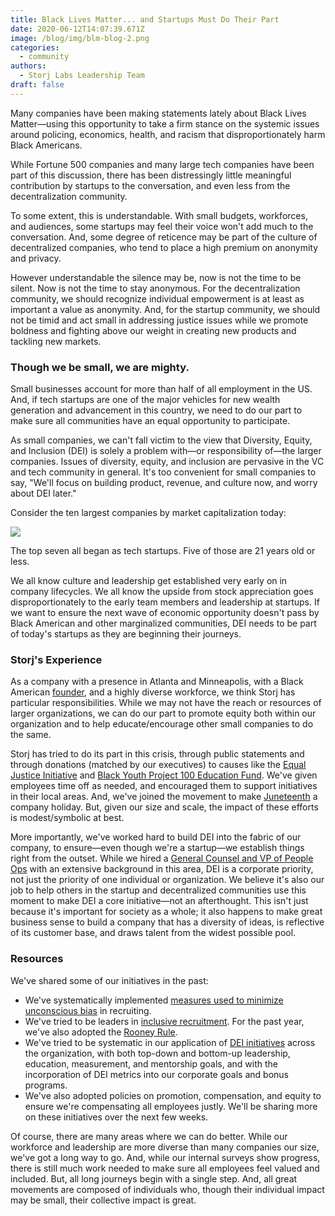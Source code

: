 ```yaml
---
title: Black Lives Matter... and Startups Must Do Their Part
date: 2020-06-12T14:07:39.671Z
image: /blog/img/blm-blog-2.png
categories:
  - community
authors:
  - Storj Labs Leadership Team
draft: false
---
```

Many companies have been making statements lately about Black Lives Matter—using this opportunity to take a firm stance on the systemic issues around policing, economics, health, and racism that disproportionately harm Black Americans.

While Fortune 500 companies and many large tech companies have been part of this discussion, there has been distressingly little meaningful contribution by startups to the conversation, and even less from the decentralization community.

To some extent, this is understandable. With small budgets, workforces, and audiences, some startups may feel their voice won't add much to the conversation. And, some degree of reticence may be part of the culture of decentralized companies, who tend to place a high premium on anonymity and privacy.

However understandable the silence may be, now is not the time to be silent. Now is not the time to stay anonymous. For the decentralization community, we should recognize individual empowerment is at least as important a value as anonymity. And, for the startup community, we should not be timid and act small in addressing justice issues while we promote boldness and fighting above our weight in creating new products and tackling new markets.

### Though we be small, we are mighty.

Small businesses account for more than half of all employment in the US. And, if tech startups are one of the major vehicles for new wealth generation and advancement in this country, we need to do our part to make sure all communities have an equal opportunity to participate. 

As small companies, we can't fall victim to the view that Diversity, Equity, and Inclusion (DEI) is solely a problem with—or responsibility of—the larger companies. Issues of diversity, equity, and inclusion are pervasive in the VC and tech community in general. It's too convenient for small companies to say, "We'll focus on building product, revenue, and culture now, and worry about DEI later."

Consider the ten largest companies by market capitalization today:

![](/blog/img/topcompaniesbymarketcap.png)

The top seven all began as tech startups. Five of those are 21 years old or less.

We all know culture and leadership get established very early on in company lifecycles. We all know the upside from stock appreciation goes disproportionately to the early team members and leadership at startups. If we want to ensure the next wave of economic opportunity doesn't pass by Black American and other marginalized communities, DEI needs to be part of today's startups as they are beginning their journeys.

### Storj's Experience

As a company with a presence in Atlanta and Minneapolis, with a Black American [founder](https://www.linkedin.com/in/shawn-wilkinson-4b2899b1/), and a highly diverse workforce, we think Storj has particular responsibilities. While we may not have the reach or resources of larger organizations, we can do our part to promote equity both within our organization and to help educate/encourage other small companies to do the same.

Storj has tried to do its part in this crisis, through public statements and through donations (matched by our executives) to causes like the [Equal Justice Initiative](https://eji.org/) and [Black Youth Project 100 Education Fund](https://www.byp100.org/). We've given employees time off as needed, and encouraged them to support initiatives in their local areas. And, we've joined the movement to make [Juneteenth](https://en.wikipedia.org/wiki/Juneteenth) a company holiday. But, given our size and scale, the impact of these efforts is modest/symbolic at best.

More importantly, we've worked hard to build DEI into the fabric of our company, to ensure—even though we're a startup—we establish things right from the outset. While we hired a [General Counsel and VP of People Ops](https://www.linkedin.com/in/katherine-johnson-73201058/) with an extensive background in this area, DEI is a corporate priority, not just the priority of one individual or organization. We believe it's also our job to help others in the startup and decentralized communities use this moment to make DEI a core initiative—not an afterthought. This isn't just because it's important for society as a whole; it also happens to make great business sense to build a company that has a diversity of ideas, is reflective of its customer base, and draws talent from the widest possible pool.

### Resources

We've shared some of our initiatives in the past:

* We've systematically implemented [measures used to minimize unconscious bias](https://enterprisersproject.com/article/2019/9/it-hiring-how-stop-bias) in recruiting.
* We've tried to be leaders in [inclusive recruitment](https://www.americanexpress.com/en-us/business/trends-and-insights/articles/how-these-leaders-diversified-their-teams-and-got-results/). For the past year, we've also adopted the [Rooney Rule](https://en.wikipedia.org/wiki/Rooney_Rule#:~:text=In%20general%2C%20the%20Rooney%20rule,of%20applicants%20at%20that%20stage.).
* We've tried to be systematic in our application of [DEI initiatives](https://storj.io/blog/2020/05/diversity-equity-and-inclusion-at-storj-labs/) across the organization, with both top-down and bottom-up leadership, education, measurement, and mentorship goals, and with the incorporation of DEI metrics into our corporate goals and bonus programs.
* We've also adopted policies on promotion, compensation, and equity to ensure we're compensating all employees justly. We'll be sharing more on these initiatives over the next few weeks.

Of course, there are many areas where we can do better. While our workforce and leadership are more diverse than many companies our size, we've got a long way to go. And, while our internal surveys show progress, there is still much work needed to make sure all employees feel valued and included. But, all long journeys begin with a single step. And, all great movements are composed of individuals who, though their individual impact may be small, their collective impact is great.